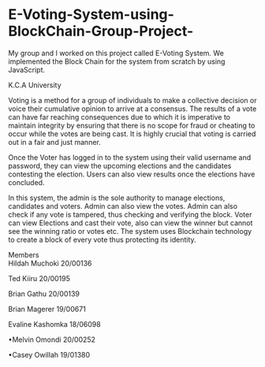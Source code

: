 # E-Voting-System-using-BlockChain-Group-Project-
My group and I worked on this project called E-Voting System. We implemented the Block Chain for the system from scratch by using JavaScript.                  


K.C.A University


Voting is a method for a group of individuals to make a collective decision or voice their cumulative opinion to arrive at a consensus. The results of a vote can have far reaching consequences due to which it is imperative to maintain integrity by ensuring that there is no scope for fraud or cheating to occur while the votes are being cast. It is highly crucial that voting is carried out in a fair and just manner.



Once the Voter has logged in to the system using their valid username and password, they can view the upcoming elections and the candidates contesting the election. Users can also view results once the elections have concluded.






In this system, the admin is the sole authority to manage elections, candidates and voters. Admin can also view the votes. Admin can also check if any vote is tampered, thus checking and verifying the block. Voter can view Elections and cast their vote, also can view the winner but cannot see the winning ratio or votes etc. The system uses Blockchain technology to create a block of every vote thus protecting its identity.





Members         
Hildah Muchoki 20/00136

Ted Kiiru 20/00195

Brian Gathu 20/00139

Brian Magerer 19/00671

Evaline Kashomka 18/06098

•Melvin Omondi 20/00252

•Casey Owillah 19/01380


